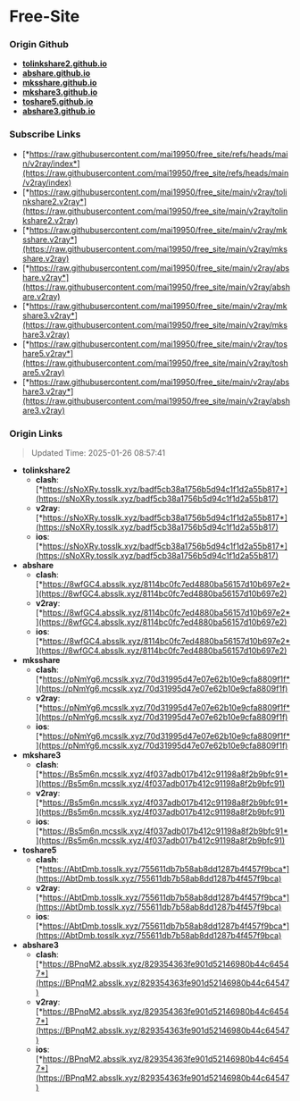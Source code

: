 # Free-Site

### Origin Github

- [**tolinkshare2.github.io**](https://github.com/tolinkshare2/tolinkshare2.github.io)
- [**abshare.github.io**](https://github.com/abshare/abshare.github.io)
- [**mksshare.github.io**](https://github.com/mksshare/mksshare.github.io)
- [**mkshare3.github.io**](https://github.com/mkshare3/mkshare3.github.io)
- [**toshare5.github.io**](https://github.com/toshare5/toshare5.github.io)
- [**abshare3.github.io**](https://github.com/abshare3/abshare3.github.io)

### Subscribe Links

- [*https://raw.githubusercontent.com/mai19950/free_site/refs/heads/main/v2ray/index*](https://raw.githubusercontent.com/mai19950/free_site/refs/heads/main/v2ray/index)
- [*https://raw.githubusercontent.com/mai19950/free_site/main/v2ray/tolinkshare2.v2ray*](https://raw.githubusercontent.com/mai19950/free_site/main/v2ray/tolinkshare2.v2ray)
- [*https://raw.githubusercontent.com/mai19950/free_site/main/v2ray/mksshare.v2ray*](https://raw.githubusercontent.com/mai19950/free_site/main/v2ray/mksshare.v2ray)
- [*https://raw.githubusercontent.com/mai19950/free_site/main/v2ray/abshare.v2ray*](https://raw.githubusercontent.com/mai19950/free_site/main/v2ray/abshare.v2ray)
- [*https://raw.githubusercontent.com/mai19950/free_site/main/v2ray/mkshare3.v2ray*](https://raw.githubusercontent.com/mai19950/free_site/main/v2ray/mkshare3.v2ray)
- [*https://raw.githubusercontent.com/mai19950/free_site/main/v2ray/toshare5.v2ray*](https://raw.githubusercontent.com/mai19950/free_site/main/v2ray/toshare5.v2ray)
- [*https://raw.githubusercontent.com/mai19950/free_site/main/v2ray/abshare3.v2ray*](https://raw.githubusercontent.com/mai19950/free_site/main/v2ray/abshare3.v2ray)

### Origin Links

> Updated Time: 2025-01-26 08:57:41

- **tolinkshare2**
  - **clash**: [*https://sNoXRy.tosslk.xyz/badf5cb38a1756b5d94c1f1d2a55b817*](https://sNoXRy.tosslk.xyz/badf5cb38a1756b5d94c1f1d2a55b817)
  - **v2ray**: [*https://sNoXRy.tosslk.xyz/badf5cb38a1756b5d94c1f1d2a55b817*](https://sNoXRy.tosslk.xyz/badf5cb38a1756b5d94c1f1d2a55b817)
  - **ios**: [*https://sNoXRy.tosslk.xyz/badf5cb38a1756b5d94c1f1d2a55b817*](https://sNoXRy.tosslk.xyz/badf5cb38a1756b5d94c1f1d2a55b817)
- **abshare**
  - **clash**: [*https://8wfGC4.absslk.xyz/8114bc0fc7ed4880ba56157d10b697e2*](https://8wfGC4.absslk.xyz/8114bc0fc7ed4880ba56157d10b697e2)
  - **v2ray**: [*https://8wfGC4.absslk.xyz/8114bc0fc7ed4880ba56157d10b697e2*](https://8wfGC4.absslk.xyz/8114bc0fc7ed4880ba56157d10b697e2)
  - **ios**: [*https://8wfGC4.absslk.xyz/8114bc0fc7ed4880ba56157d10b697e2*](https://8wfGC4.absslk.xyz/8114bc0fc7ed4880ba56157d10b697e2)
- **mksshare**
  - **clash**: [*https://pNmYg6.mcsslk.xyz/70d31995d47e07e62b10e9cfa8809f1f*](https://pNmYg6.mcsslk.xyz/70d31995d47e07e62b10e9cfa8809f1f)
  - **v2ray**: [*https://pNmYg6.mcsslk.xyz/70d31995d47e07e62b10e9cfa8809f1f*](https://pNmYg6.mcsslk.xyz/70d31995d47e07e62b10e9cfa8809f1f)
  - **ios**: [*https://pNmYg6.mcsslk.xyz/70d31995d47e07e62b10e9cfa8809f1f*](https://pNmYg6.mcsslk.xyz/70d31995d47e07e62b10e9cfa8809f1f)
- **mkshare3**
  - **clash**: [*https://Bs5m6n.mcsslk.xyz/4f037adb017b412c91198a8f2b9bfc91*](https://Bs5m6n.mcsslk.xyz/4f037adb017b412c91198a8f2b9bfc91)
  - **v2ray**: [*https://Bs5m6n.mcsslk.xyz/4f037adb017b412c91198a8f2b9bfc91*](https://Bs5m6n.mcsslk.xyz/4f037adb017b412c91198a8f2b9bfc91)
  - **ios**: [*https://Bs5m6n.mcsslk.xyz/4f037adb017b412c91198a8f2b9bfc91*](https://Bs5m6n.mcsslk.xyz/4f037adb017b412c91198a8f2b9bfc91)
- **toshare5**
  - **clash**: [*https://AbtDmb.tosslk.xyz/755611db7b58ab8dd1287b4f457f9bca*](https://AbtDmb.tosslk.xyz/755611db7b58ab8dd1287b4f457f9bca)
  - **v2ray**: [*https://AbtDmb.tosslk.xyz/755611db7b58ab8dd1287b4f457f9bca*](https://AbtDmb.tosslk.xyz/755611db7b58ab8dd1287b4f457f9bca)
  - **ios**: [*https://AbtDmb.tosslk.xyz/755611db7b58ab8dd1287b4f457f9bca*](https://AbtDmb.tosslk.xyz/755611db7b58ab8dd1287b4f457f9bca)
- **abshare3**
  - **clash**: [*https://BPnqM2.absslk.xyz/829354363fe901d52146980b44c64547*](https://BPnqM2.absslk.xyz/829354363fe901d52146980b44c64547)
  - **v2ray**: [*https://BPnqM2.absslk.xyz/829354363fe901d52146980b44c64547*](https://BPnqM2.absslk.xyz/829354363fe901d52146980b44c64547)
  - **ios**: [*https://BPnqM2.absslk.xyz/829354363fe901d52146980b44c64547*](https://BPnqM2.absslk.xyz/829354363fe901d52146980b44c64547)
